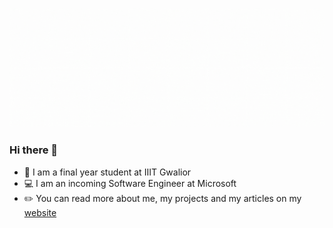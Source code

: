 
![Header](https://github.com/juhitiwari/juhitiwari/blob/main/Juhi%20Tiwari.gif "Header")


### Hi there 👋

- :notebook: I am a final year student at IIIT Gwalior
- :computer: I am an incoming Software Engineer at Microsoft
- :pencil2: You can read more about me, my projects and my articles on my <a href="juhitiwari.github.io"> website </a>


